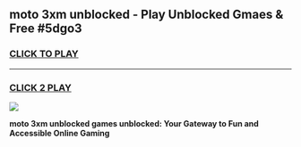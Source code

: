 
## moto 3xm unblocked - Play Unblocked Gmaes & Free #5dgo3
<h3>
<a href="https://news.freeplayer.one?title=moto_3xm_unblocked&ref=24F">CLICK TO PLAY</a></h3>
<hr>

<h3>
<a href="https://news.freeplayer.one?title=moto_3xm_unblocked&ref=24F">CLICK 2 PLAY</a>
  
</h3>

<a href="https://news.freeplayer.one?title=moto_3xm_unblocked&ref=24F/"><img src="https://clearcache.store/games.png"></a>


**moto 3xm unblocked games unblocked: Your Gateway to Fun and Accessible Online Gaming**
